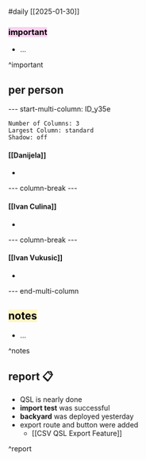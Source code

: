 #daily
[[2025-01-30]]

### <mark style="background: #FFB8EBA6;">important</mark>
- ...

^important
## per person

--- start-multi-column: ID_y35e
```column-settings
Number of Columns: 3
Largest Column: standard
Shadow: off 
```

#### [[Danijela]]
- 

--- column-break ---

#### [[Ivan Culina]]
- 

--- column-break ---

#### [[Ivan Vukusic]]
- 

--- end-multi-column

## <mark style="background: #FFF3A3A6;">notes</mark>
- ...

^notes

## report 📋
- QSL is nearly done
- **import test** was successful
- **backyard** was deployed yesterday
- export route and button were added
	- [[CSV QSL Export Feature]]

^report
